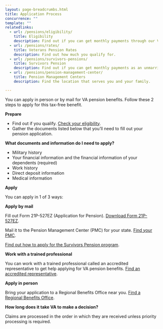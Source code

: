 ```yaml
---
layout: page-breadcrumbs.html
title: Application Process
concurrence: "" 
template: ""
relatedlinks:
  - url: /pensions/eligibility/
    title: Eligibility
    description: Find out if you can get monthly payments through our Veterans Pension program.
  - url: /pensions/rates/
    title: Veterans Pension Rates
    description: Find out how much you qualify for.
  - url: /pensions/survivors-pensions/
    title: Survivors Pension
    description: Find out if you can get monthly payments as an unmarried surviving spouse or unmarried child of a deceased Veteran with wartime service.
  - url: /pensions/pension-management-center/
    title: Pension Management Centers
    description: Find the location that serves you and your family. 

---
```


You can apply in person or by mail for VA pension benefits. Follow these 2 steps to apply for this tax-free benefit.

**Prepare**

- Find out if you qualify. [Check your eligibility](/pensions/eligibility/).
- Gather the documents listed below that you’ll need to fill out your pension application.

**What documents and information do I need to apply?**

- Military history
- Your financial information and the financial information of your dependents (required)
- Work history 
- Direct deposit information 
- Medical information 

**Apply**

You can apply in 1 of 3 ways:

**Apply by mail**

Fill out Form 21P-527EZ (Application for Pension). [Download Form 21P-527EZ](https://www.vba.va.gov/pubs/forms/VBA-21P-527EZ-ARE.pdf). 

Mail it to the Pension Management Center (PMC) for your state. [Find your PMC](/pensions/pension-management-centers/).

[Find out how to apply for the Survivors Pension program](/pensions/survivors-pension/).

**Work with a trained professional**

You can work with a trained professional called an accredited representative to get help applying for VA pension benefits.  [Find an accredited representative](/disability-benefits/apply-for-benefits/help/).

**Apply in person**

Bring your application to a Regional Benefits Office near you. [Find a Regional Benefits Office](/facilities/). 

**How long does it take VA to make a decision?**

Claims are processed in the order in which they are received unless priority processing is required.   


